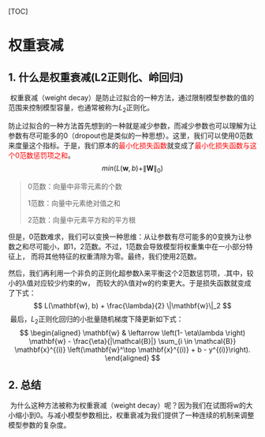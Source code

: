 [TOC]

# 权重衰减

## 1. 什么是权重衰减(L2正则化、岭回归)

​		权重衰减（weight decay）是防止过拟合的一种方法，通过限制模型参数的值的范围来控制模型容量，也通常被称为$L_{2}$正则化。

​		防止过拟合的一种方法首先想到的一种就是减少参数，而减少参数也可以理解为让参数有尽可能多的0（dropout也是类似的一种思想）。这里，我们可以使用0范数来度量这个指标。于是，我们原本的<span style="color: red;">最小化损失函数</span>就变成了<span style="color: red;">最小化损失函数与这个0范数惩罚项之和</span>。
$$
min(L(\mathbf{w}, b) + \|\mathbf{W}\|_0)
$$

> 0范数：向量中非零元素的个数
>
> 1范数：向量中元素绝对值之和
>
> 2范数：向量中元素平方和的平方根

​		但是，0范数难求，我们可以变换一种思维：从让参数有尽可能多的0变换为让参数之和尽可能小，即1，2范数。不过，1范数会导致模型将权重集中在一小部分特征上， 而将其他特征的权重清除为零。最终，我们使用2范数。

​		然后，我们再利用一个非负的正则化超参数λ来平衡这个2范数惩罚项，.其中，较小的λ值对应较少约束的w， 而较大的λ值对w的约束更大。于是损失函数就变成了下式：
$$
L(\mathbf{w}, b) + \frac{\lambda}{2} \|\mathbf{w}\|_2
$$
​		最后，$L_2$正则化回归的小批量随机梯度下降更新如下式：
$$
\begin{aligned}
\mathbf{w} & \leftarrow \left(1- \eta\lambda \right) \mathbf{w} - \frac{\eta}{|\mathcal{B}|} \sum_{i \in \mathcal{B}} \mathbf{x}^{(i)} \left(\mathbf{w}^\top \mathbf{x}^{(i)} + b - y^{(i)}\right).
\end{aligned}
$$

## 2. 总结

​		为什么这种方法被称为权重衰减（weight decay）呢？因为我们在试图将w的大小缩小到0。与减小模型参数相比，权重衰减为我们提供了一种连续的机制来调整模型参数的复杂度。 